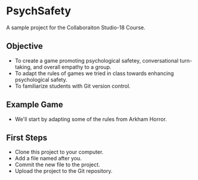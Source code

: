 # PsychSafety
A sample project for the Collaboraiton Studio-18 Course.

## Objective
- To create a game promoting psychological safetey, conversational turn-taking, and overall empathy to a group.
- To adapt the rules of games we tried in class towards enhancing psychological safety.
- To familiarize students with Git version control.

## Example Game
- We'll start by adapting some of the rules from Arkham Horror.

## First Steps
- Clone this project to your computer.
- Add a file named after you.
- Commit the new file to the project.
- Upload the project to the Git repository.
